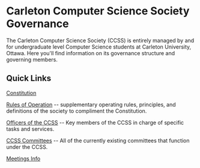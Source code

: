 <h1>Carleton Computer Science Society Governance</h1>

The Carleton Computer Science Society (CCSS) is entirely managed by and for
undergraduate level Computer Science students at Carleton University, Ottawa.
Here you'll find information on its governance structure and governing members.

## Quick Links

[Constitution](./Constitution.md)

[Rules of Operation](./Rules-of-Operation.md) -- supplementary operating rules,
principles, and definitions of the society to compliment the Constitution.

[Officers of the CCSS](./officers/Overview.md) -- Key members of the CCSS in
charge of specific tasks and services.

[CCSS Committees](./committees/List-of-Committees.md) -- All of the currently
existing committees that function under the CCSS.

[Meetings Info](./Meetings.md)

